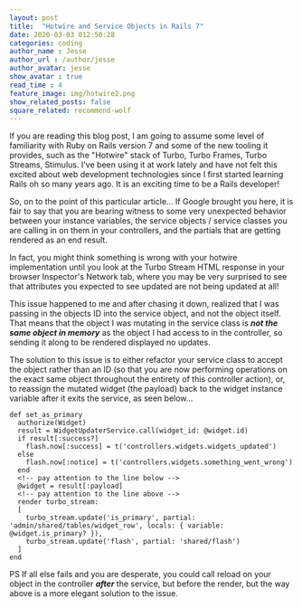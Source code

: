 ```yaml
---
layout: post
title:  "Hotwire and Service Objects in Rails 7"
date: 2020-03-03 012:50:28
categories: coding
author_name : Jesse
author_url : /author/jesse
author_avatar: jesse
show_avatar : true
read_time : 4
feature_image: img/hotwire2.png
show_related_posts: false
square_related: recommend-wolf
---
```


If you are reading this blog post, I am going to assume some level of familiarity with Ruby on Rails version 7 and some of the new tooling it provides, such as the "Hotwire" stack of Turbo, Turbo Frames, Turbo Streams, Stimulus. I've been using it at work lately and have not felt this excited about web development technologies since I first started learning Rails oh so many years
ago. It is an exciting time to be a Rails developer!

So, on to the point of this particular article... If Google brought you here, it is fair to say that you are bearing witness to some very unexpected behavior between your instance variables,  the service objects / service classes you are calling in on them in your controllers, and the partials that are getting rendered as an end result.

In fact, you might think something is wrong with your hotwire implementation until you look at the Turbo Stream HTML response in your browser Inspector's Network tab, where you may be very surprised to see that attributes you expected to see updated are not being updated at all!

This issue happened to me and after chasing it down, realized that I was passing in the objects ID into the service object, and not the object itself. That means that the object I was mutating in the service class is ***not the same object in memory*** as the object I had access to in the controller, so sending it along to be rendered displayed no updates.

The solution to this issue is to either refactor your service class to accept the object rather than an ID (so that you are now performing operations on the exact same object throughout the entirety of this controller action), or, to reassign the mutated widget (the payload) back to the widget instance variable after it exits the service, as seen below...



    def set_as_primary
      authorize(Widget)
      result = WidgetUpdaterService.call(widget_id: @widget.id)
      if result[:success?]
        flash.now[:success] = t('controllers.widgets.widgets_updated')
      else
        flash.now[:notice] = t('controllers.widgets.something_went_wrong')
      end
      <!-- pay attention to the line below -->
      @widget = result[:payload]
      <!-- pay attention to the line above -->
      render turbo_stream:
      [
        turbo_stream.update('is_primary', partial: 'admin/shared/tables/widget_row', locals: { variable: @widget.is_primary? }),
        turbo_stream.update('flash', partial: 'shared/flash')
      ]
    end


PS If all else fails and you are desperate, you could call reload on your object in the controller ***after*** the service, but before the render,  but the way above is a more elegant solution to the issue.    





